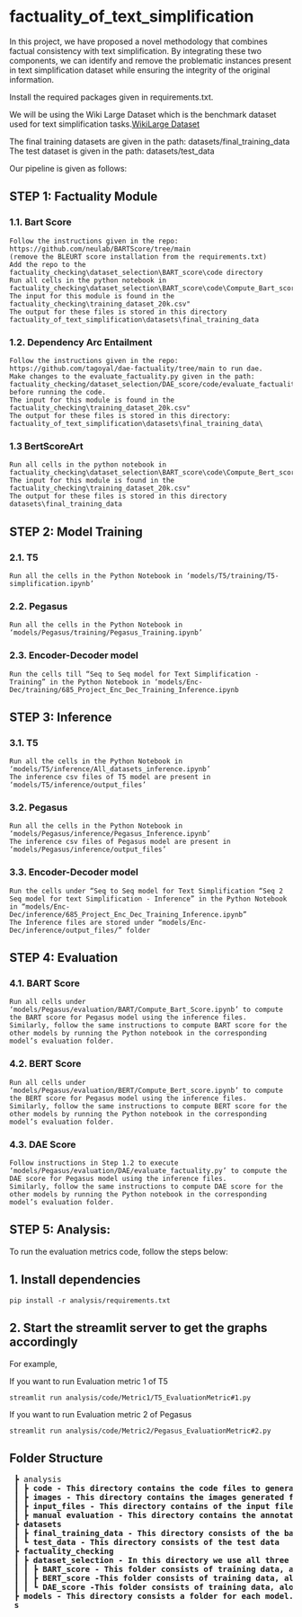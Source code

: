# factuality_of_text_simplification

In this project, we have proposed a novel methodology that combines factual consistency with text simplification. By integrating these two components, we can identify and remove the problematic instances present in text simplification dataset while ensuring the integrity of the original information.

Install the required packages given in requirements.txt.

We will be using the Wiki Large Dataset which is the benchmark dataset used for text simplification tasks.[WikiLarge Dataset](https://github.com/louismartin/dress-data/raw/master/data-simplification.tar.bz2)

The final training datasets are given in the path: datasets/final_training_data
The test dataset is given in the path: datasets/test_data

Our pipeline is given as follows:

## STEP 1: Factuality Module


### 1.1. Bart Score
```
Follow the instructions given in the repo: https://github.com/neulab/BARTScore/tree/main
(remove the BLEURT score installation from the requirements.txt)
Add the repo to the factuality_checking\dataset_selection\BART_score\code directory
Run all cells in the python notebook in factuality_checking\dataset_selection\BART_score\code\Compute_Bart_score.ipynb
The input for this module is found in the factuality_checking\training_dataset_20k.csv"
The output for these files is stored in this directory factuality_of_text_simplification\datasets\final_training_data
```

### 1.2. Dependency Arc Entailment
```
Follow the instructions given in the repo: https://github.com/tagoyal/dae-factuality/tree/main to run dae. 
Make changes to the evaluate_factuality.py given in the path: factuality_checking/dataset_selection/DAE_score/code/evaluate_factuality.py before running the code.
The input for this module is found in the factuality_checking\training_dataset_20k.csv"
The output for these files is stored in this directory: factuality_of_text_simplification\datasets\final_training_data\

```

### 1.3 BertScoreArt
```
Run all cells in the python notebook in factuality_checking\dataset_selection\BART_score\code\Compute_Bert_score.ipynb
The input for this module is found in the factuality_checking\training_dataset_20k.csv"
The output for these files is stored in this directory datasets\final_training_data
```


## STEP 2: Model Training
###  2.1. T5
```
Run all the cells in the Python Notebook in ‘models/T5/training/T5-simplification.ipynb’
```
### 2.2. Pegasus
```
Run all the cells in the Python Notebook in ‘models/Pegasus/training/Pegasus_Training.ipynb’
```
### 2.3. Encoder-Decoder model
```
Run the cells till “Seq to Seq model for Text Simplification - Training” in the Python Notebook in ‘models/Enc-Dec/training/685_Project_Enc_Dec_Training_Inference.ipynb
```

## STEP 3: Inference
### 3.1. T5
```
Run all the cells in the Python Notebook in ‘models/T5/inference/All_datasets_inference.ipynb’
The inference csv files of T5 model are present in ‘models/T5/inference/output_files’
```
### 3.2. Pegasus
```
Run all the cells in the Python Notebook in ‘models/Pegasus/inference/Pegasus_Inference.ipynb’
The inference csv files of Pegasus model are present in ‘models/Pegasus/inference/output_files’
```
### 3.3. Encoder-Decoder model
```
Run the cells under “Seq to Seq model for Text Simplification “Seq 2 Seq model for text Simplification - Inference” in the Python Notebook in “models/Enc-Dec/inference/685_Project_Enc_Dec_Training_Inference.ipynb”
The Inference files are stored under “models/Enc-Dec/inference/output_files/” folder
```

## STEP 4: Evaluation
### 4.1. BART Score
```
Run all cells under ‘models/Pegasus/evaluation/BART/Compute_Bart_Score.ipynb’ to compute the BART score for Pegasus model using the inference files.
Similarly, follow the same instructions to compute BART score for the other models by running the Python notebook in the corresponding model’s evaluation folder.
```
### 4.2. BERT Score
```
Run all cells under ‘models/Pegasus/evaluation/BERT/Compute_Bert_score.ipynb’ to compute the BERT score for Pegasus model using the inference files.
Similarly, follow the same instructions to compute BERT score for the other models by running the Python notebook in the corresponding model’s evaluation folder.

```
### 4.3. DAE Score
```
Follow instructions in Step 1.2 to execute  ‘models/Pegasus/evaluation/DAE/evaluate_factuality.py’ to compute the DAE score for Pegasus model using the inference files.
Similarly, follow the same instructions to compute DAE score for the other models by running the Python notebook in the corresponding model’s evaluation folder.
```

## STEP 5: Analysis:
To run the evaluation metrics code, follow the steps below:
## 1. Install dependencies

```
pip install -r analysis/requirements.txt
```

## 2. Start the streamlit server to get the graphs accordingly
For example, 

If you want to run Evaluation metric 1 of T5
```
streamlit run analysis/code/Metric1/T5_EvaluationMetric#1.py
```

If you want to run Evaluation metric 2 of Pegasus
```
streamlit run analysis/code/Metric2/Pegasus_EvaluationMetric#2.py
```

## Folder Structure
 <pre>
 ┣ analysis
 ┃ ┣ <b>code - This directory contains the code files to generate the graphs for all the three metrics, for each model
 ┃ ┣ <b>images - This directory contains the images generated for each metric
 ┃ ┣ <b>input_files - This directory contains of the input files for the analysis section
 ┃ ┣ <b>manual evaluation - This directory contains the annotated csv files for the manual evaluation section
 ┣ datasets
 ┃ ┣ <b>final_training_data - This directory consists of the baseline and factual dataset
 ┃ ┗ <b>test_data - This directory consists of the test data
 ┣ factuality_checking
 ┃ ┣ <b>dataset_selection - In this directory we use all three metrics to score and rank the dataset sampled from wiki large
 ┃ ┃ ┣ <b>BART_score - This folder consists of training data, along with the code folder consisting of the BART score and the corresponding output files.
 ┃ ┃ ┣ <b>BERT_score -This folder consists of training data, along with the code folder consisting of the BERT score and the corresponding output files.
 ┃ ┃ ┗ <b>DAE_score -This folder consists of training data, along with the code folder consisting of the DAE score and the corresponding output files.
 ┣ <b>models - This directory consists a folder for each model. For each model, it consists of an evaluation - which has the evaluation code and scores for each metric, inference - which has the inference outputs and training folder- which has the training code.
 s

</pre>